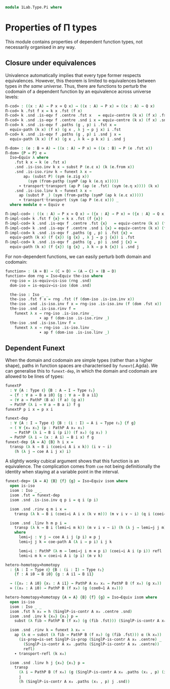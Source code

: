 <!--
```
open import 1Lab.Path.Cartesian
open import 1Lab.HLevel
open import 1Lab.Equiv
open import 1Lab.Path
open import 1Lab.Type
```
-->

```agda
module 1Lab.Type.Pi where
```

<!--
```
private variable
  ℓ ℓ₁ : Level
  A B C D : Type ℓ
  P Q : A → Type ℓ
```
-->

# Properties of Π types

This module contains properties of dependent function types, not necessarily
organised in any way.

## Closure under equivalences

Univalence automatically implies that every type former respects
equivalences. However, this theorem is limited to equivalences between
types _in the same universe_. Thus, there are functions to perturb the
codomain of a dependent function by an equivalence across universe levels:

```agda
Π-cod≃ : ((x : A) → P x ≃ Q x) → ((x : A) → P x) ≃ ((x : A) → Q x)
Π-cod≃ k .fst f x = k x .fst (f x)
Π-cod≃ k .snd .is-eqv f .centre .fst x   = equiv-centre (k x) (f x) .fst
Π-cod≃ k .snd .is-eqv f .centre .snd i x = equiv-centre (k x) (f x) .snd i
Π-cod≃ k .snd .is-eqv f .paths (g , p) i .fst x =
  equiv-path (k x) (f x) (g x , λ j → p j x) i .fst
Π-cod≃ k .snd .is-eqv f .paths (g , p) i .snd j x =
  equiv-path (k x) (f x) (g x , λ k → p k x) i .snd j

Π-dom≃ : (e : B ≃ A) → ((x : A) → P x) ≃ ((x : B) → P (e .fst x))
Π-dom≃ {P = P} e =
  Iso→Equiv λ where
    .fst k x → k (e .fst x)
    .snd .is-iso.inv k x → subst P (e.ε x) (k (e.from x))
    .snd .is-iso.rinv k → funext λ x →
        ap₂ (subst P) (sym (e.zig x))
          (sym (from-pathp (symP (ap k (e.η x)))))
      ∙ transport⁻transport (ap P (ap (e .fst) (sym (e.η x)))) (k x)
    .snd .is-iso.linv k → funext λ x →
      ap (subst P _) (sym (from-pathp (symP (ap k (e.ε x)))))
      ∙ transport⁻transport (sym (ap P (e.ε x))) _
  where module e = Equiv e

Π-impl-cod≃ : ((x : A) → P x ≃ Q x) → ({x : A} → P x) ≃ ({x : A} → Q x)
Π-impl-cod≃ k .fst f {x} = k x .fst (f {x})
Π-impl-cod≃ k .snd .is-eqv f .centre .fst {x}   = equiv-centre (k x) (f {x}) .fst
Π-impl-cod≃ k .snd .is-eqv f .centre .snd i {x} = equiv-centre (k x) (f {x}) .snd i
Π-impl-cod≃ k .snd .is-eqv f .paths (g , p) i .fst {x} =
  equiv-path (k x) (f {x}) (g {x} , λ j → p j {x}) i .fst
Π-impl-cod≃ k .snd .is-eqv f .paths (g , p) i .snd j {x} =
  equiv-path (k x) (f {x}) (g {x} , λ k → p k {x}) i .snd j
```

For non-dependent functions, we can easily perturb both domain and
codomain:

```agda
function≃ : (A ≃ B) → (C ≃ D) → (A → C) ≃ (B → D)
function≃ dom rng = Iso→Equiv the-iso where
  rng-iso = is-equiv→is-iso (rng .snd)
  dom-iso = is-equiv→is-iso (dom .snd)

  the-iso : Iso _ _
  the-iso .fst f x = rng .fst (f (dom-iso .is-iso.inv x))
  the-iso .snd .is-iso.inv f x = rng-iso .is-iso.inv (f (dom .fst x))
  the-iso .snd .is-iso.rinv f =
    funext λ x → rng-iso .is-iso.rinv _
               ∙ ap f (dom-iso .is-iso.rinv _)
  the-iso .snd .is-iso.linv f =
    funext λ x → rng-iso .is-iso.linv _
               ∙ ap f (dom-iso .is-iso.linv _)
```


## Dependent Funext

When the domain and codomain are simple types (rather than a higher
shape), paths in function spaces are characterised by `funext`{.Agda}.
We can generalise this to `funext-dep`, in which the domain and codomain
are allowed to be lines of types:

```agda
funextP
  : ∀ {A : Type ℓ} {B : A → I → Type ℓ₁}
  → {f : ∀ a → B a i0} {g : ∀ a → B a i1}
  → (∀ a → PathP (B a) (f a) (g a))
  → PathP (λ i → ∀ a → B a i) f g
funextP p i x = p x i

funext-dep
  : ∀ {A : I → Type ℓ} {B : (i : I) → A i → Type ℓ₁} {f g}
  → ( ∀ {x₀ x₁} (p : PathP A x₀ x₁)
    → PathP (λ i → B i (p i)) (f x₀) (g x₁) )
  → PathP (λ i → (x : A i) → B i x) f g
funext-dep {A = A} {B} h i x =
  transp (λ k → B i (coei→i A i x k)) (i ∨ ~ i)
    (h (λ j → coe A i j x) i)
```

A slightly wonky cubical argument shows that this function is an
equivalence. The complication comes from `coe` not being definitionally
the identity when staying at a variable point in the interval.

<!--
```agda
funext-dep≃
  : {A : I → Type ℓ} {B : (i : I) → A i → Type ℓ₁}
    {f : (x : A i0) → B i0 x} {g : (x : A i1) → B i1 x}

  → ( {x₀ : A i0} {x₁ : A i1} (p : PathP A x₀ x₁)
    → PathP (λ i → B i (p i)) (f x₀) (g x₁)
    )
  ≃ PathP (λ i → (x : A i) → B i x) f g
```
-->

```agda
funext-dep≃ {A = A} {B} {f} {g} = Iso→Equiv isom where
  open is-iso
  isom : Iso _ _
  isom .fst = funext-dep
  isom .snd .is-iso.inv q p i = q i (p i)

  isom .snd .rinv q m i x =
    transp (λ k → B i (coei→i A i x (k ∨ m))) (m ∨ i ∨ ~ i) (q i (coei→i A i x m))

  isom .snd .linv h m p i =
    transp (λ k → B i (lemi→i m k)) (m ∨ i ∨ ~ i) (h (λ j → lemi→j j m) i)
    where
      lemi→j : ∀ j → coe A i j (p i) ≡ p j
      lemi→j j k = coe-path A (λ i → p i) i j k

      lemi→i : PathP (λ m → lemi→j i m ≡ p i) (coei→i A i (p i)) refl
      lemi→i m k = coei→i A i (p i) (m ∨ k)

hetero-homotopy≃homotopy
  : {A : I → Type ℓ} {B : (i : I) → Type ℓ₁}
    {f : A i0 → B i0} {g : A i1 → B i1}

  → ({x₀ : A i0} {x₁ : A i1} → PathP A x₀ x₁ → PathP B (f x₀) (g x₁))
  ≃ ((x₀ : A i0) → PathP B (f x₀) (g (coe0→1 A x₀)))

hetero-homotopy≃homotopy {A = A} {B} {f} {g} = Iso→Equiv isom where
  open is-iso
  isom : Iso _ _
  isom .fst h x₀ = h (SinglP-is-contr A x₀ .centre .snd)
  isom .snd .inv k {x₀} {x₁} p =
    subst (λ fib → PathP B (f x₀) (g (fib .fst))) (SinglP-is-contr A x₀ .paths (x₁ , p)) (k x₀)

  isom .snd .rinv k = funext λ x₀ →
    ap (λ α → subst (λ fib → PathP B (f x₀) (g (fib .fst))) α (k x₀))
      (is-prop→is-set SinglP-is-prop (SinglP-is-contr A x₀ .centre) _
        (SinglP-is-contr A x₀ .paths (SinglP-is-contr A x₀ .centre))
        refl)
    ∙ transport-refl (k x₀)

  isom .snd .linv h j {x₀} {x₁} p =
    transp
      (λ i → PathP B (f x₀) (g (SinglP-is-contr A x₀ .paths (x₁ , p) (i ∨ j) .fst)))
      j
      (h (SinglP-is-contr A x₀ .paths (x₁ , p) j .snd))
```
